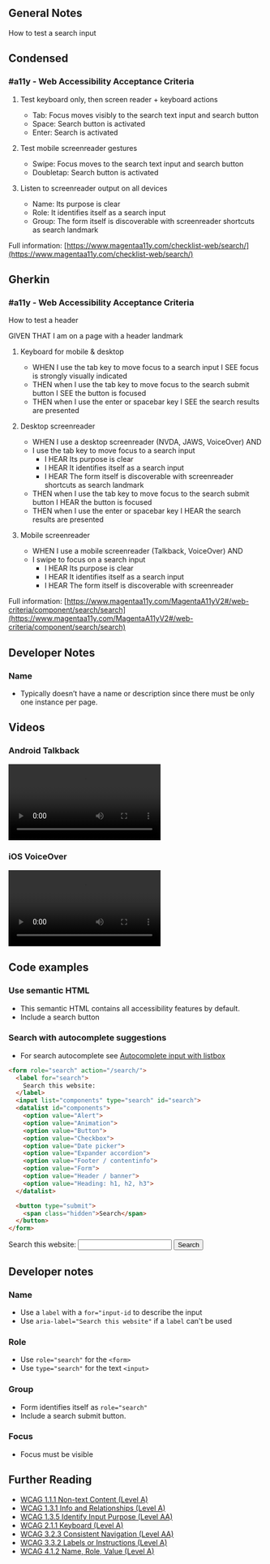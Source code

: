 ## General Notes

How to test a search input

## Condensed

### #a11y - Web Accessibility Acceptance Criteria

1. Test keyboard only, then screen reader + keyboard actions

   - Tab: Focus moves visibly to the search text input and search button
   - Space: Search button is activated
   - Enter: Search is activated

2. Test mobile screenreader gestures
   - Swipe: Focus moves to the search text input and search button
   - Doubletap: Search button is activated

3. Listen to screenreader output on all devices

   - Name: Its purpose is clear
   - Role: It identifies itself as a search input
   - Group: The form itself is discoverable with screenreader shortcuts as search landmark

Full information: [https://www.magentaa11y.com/checklist-web/search/](https://www.magentaa11y.com/checklist-web/search/)

## Gherkin

### #a11y - Web Accessibility Acceptance Criteria

How to test a header

GIVEN THAT I am on a page with a header landmark

1. Keyboard for mobile & desktop

   - WHEN I use the tab key to move focus to a search input I SEE focus is strongly visually indicated
   - THEN when I use the tab key to move focus to the search submit button I SEE the button is focused
   - THEN when I use the enter or spacebar key I SEE the search results are presented

2. Desktop screenreader

   - WHEN I use a desktop screenreader (NVDA, JAWS, VoiceOver) AND 
   - I use the tab key to move focus to a search input
      - I HEAR Its purpose is clear
      - I HEAR It identifies itself as a search input
      - I HEAR The form itself is discoverable with screenreader shortcuts as search landmark
   - THEN when I use the tab key to move focus to the search submit button I HEAR the button is focused
   - THEN when I use the enter or spacebar key I HEAR the search results are presented

3. Mobile screenreader

   - WHEN I use a mobile screenreader (Talkback, VoiceOver) AND
   - I swipe to focus on a search input
      - I HEAR Its purpose is clear
      - I HEAR It identifies itself as a search input
      - I HEAR The form itself is discoverable with screenreader


Full information: [https://www.magentaa11y.com/MagentaA11yV2#/web-criteria/component/search/search](https://www.magentaa11y.com/MagentaA11yV2#/web-criteria/component/search/search)

## Developer Notes

### Name

- Typically doesn’t have a name or description since there must be only one instance per page.

## Videos

### Android Talkback

<video controls>
  <source src="media/video/web/search/search-android.mp4" type="video/webm">
  Your browser does not support the video tag.
</video>

### iOS VoiceOver

<video controls>
  <source src="media/video/web/search/search-ios.mp4" type="video/webm">
  Your browser does not support the video tag.
</video>

## Code examples
### Use semantic HTML

- This semantic HTML contains all accessibility features by default. 
- Include a search button

### Search with autocomplete suggestions

- For search autocomplete see [Autocomplete input with listbox](/checklist-web/listbox-autocomplete/)

```html
<form role="search" action="/search/">
  <label for="search">
    Search this website:
  </label>
  <input list="components" type="search" id="search">
  <datalist id="components"> 
    <option value="Alert"> 
    <option value="Animation"> 
    <option value="Button"> 
    <option value="Checkbox">
    <option value="Date picker">
    <option value="Expander accordion">
    <option value="Footer / contentinfo">
    <option value="Form">
    <option value="Header / banner">
    <option value="Heading: h1, h2, h3">
  </datalist>

  <button type="submit">
    <span class="hidden">Search</span>
  </button>
</form>
```

<example>
   <form role="search">
      <label for="search" class="hidden-visually">
         Search this website:
      </label>
      <input list="components" type="search" id="search">
      <datalist id="components"> 
         <option value="Alert"> 
         <option value="Animation"> 
         <option value="Button"> 
         <option value="Checkbox">
         <option value="Date picker">
         <option value="Expander accordion">
         <option value="Footer / contentinfo">
         <option value="Form">
         <option value="Header / banner">
         <option value="Heading: h1, h2, h3">
      </datalist>
      <button type="submit">
         <span class="hidden-visually">Search</span>
      </button>
   </form>
</example>

## Developer notes

### Name
- Use a `label` with a `for="input-id` to describe the input
- Use `aria-label="Search this website"` if a `label` can't be used

### Role
- Use `role="search"` for the `<form>`
- Use `type="search"` for the text `<input>`

### Group
- Form identifies itself as `role="search"` 
- Include a search submit button.

### Focus
- Focus must be visible

## Further Reading
- [WCAG 1.1.1 Non-text Content (Level A)](https://www.w3.org/WAI/WCAG22/Understanding/non-text-content.html)
- [WCAG 1.3.1 Info and Relationships (Level A)](https://www.w3.org/WAI/WCAG22/Understanding/info-and-relationships.html)
- [WCAG 1.3.5 Identify Input Purpose (Level AA)](https://www.w3.org/WAI/WCAG22/Understanding/identify-input-purpose)
- [WCAG 2.1.1 Keyboard (Level A)](https://www.w3.org/WAI/WCAG22/Understanding/keyboard.html)
- [WCAG 3.2.3 Consistent Navigation (Level AA)](https://www.w3.org/WAI/WCAG22/Understanding/consistent-navigation.html)
- [WCAG 3.3.2 Labels or Instructions (Level A)](https://www.w3.org/WAI/WCAG22/Understanding/labels-or-instructions.html)
- [WCAG 4.1.2 Name, Role, Value (Level A)](https://www.w3.org/WAI/WCAG22/Understanding/name-role-value)